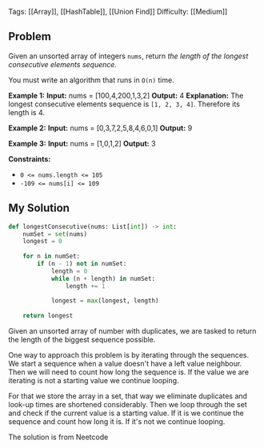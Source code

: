 Tags: [[Array]], [[HashTable]], [[Union Find]]
Difficulty: [[Medium]]

## Problem
Given an unsorted array of integers `nums`, return _the length of the longest consecutive elements sequence._

You must write an algorithm that runs in `O(n)` time.

**Example 1:**
**Input:** nums = [100,4,200,1,3,2]
**Output:** 4
**Explanation:** The longest consecutive elements sequence is `[1, 2, 3, 4]`. Therefore its length is 4.

**Example 2:**
**Input:** nums = [0,3,7,2,5,8,4,6,0,1]
**Output:** 9

**Example 3:**
**Input:** nums = [1,0,1,2]
**Output:** 3

**Constraints:**
- `0 <= nums.length <= 105`
- `-109 <= nums[i] <= 109`

## My Solution
```python
def longestConsecutive(nums: List[int]) -> int:
	numSet = set(nums)
	longest = 0
	
	for n in numSet:
		if (n - 1) not in numSet:
			length = 0
			while (n + length) in numSet:
				length += 1
	
			longest = max(longest, length)
	
	return longest
```

Given an unsorted array of number with duplicates, we are tasked to return the length of the biggest sequence possible. 

One way to approach this problem is by iterating through the sequences. We start a sequence when a value doesn't have a left value neighbour. Then we will need to count how long the sequence is. If the value we are iterating is not a starting value we continue looping.

For that we store the array in a set, that way we eliminate duplicates and look-up times are shortened considerably. Then we loop through the set and check if the current value is a starting value. If it is we continue the sequence and count how long it is. If it's not we continue looping. 

 The solution is from Neetcode